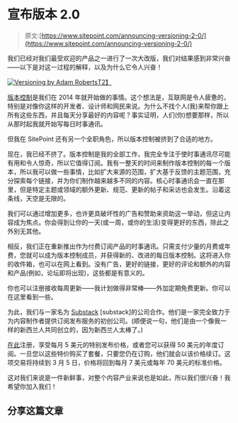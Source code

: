 # 宣布版本 2.0

> 原文:[https://www.sitepoint.com/announcing-versioning-2-0/](https://www.sitepoint.com/announcing-versioning-2-0/)

我们已经对我们最受欢迎的产品之一进行了一次大改版，我们对结果感到非常兴奋——以下是对这一过程的解释，以及为什么它令人兴奋！

[![Versioning by Adam Roberts](../Images/9296b33b8b9ad02909962f91027ba01c.png)T2】](https://versioning.substack.com/membership)

[版本控制](https://versioning.substack.com/)是我们在 2014 年就开始做的事情。这个想法是，互联网是令人疲惫的，特别是对像你这样的开发者、设计师和网民来说。为什么不找个人(我)来帮你跟上所有这些东西，并且每天分享最好的内容呢？事实证明，人们(你)想要那样，所以从那时起我就开始写每日时事通讯。

但我在 SitePoint 还有另一个全职角色，所以版本控制被挤到了合适的地方。

现在，我已经不挤了。版本控制是我的全部工作，我完全专注于使时事通讯尽可能有用和令人惊奇，所以它值得订阅。我有一整天的时间来制作版本控制的每一个版本，所以我可以做一些事情，比如扩大来源的范围，扩大基于反馈的主题范围，充分探索每个链接，并为你们制作越来越多不同的内容。核心时事通讯会一直在那里，但是特定主题或领域的额外更新、规范、更新的帖子和采访也会发生。沿着这条线，天空是无限的。

我们可以通过增加更多，也许更具破坏性的广告和赞助来资助这一举动，但这让内容成为焦点。你会得到让你的一天(或一周，或你的生活)变得更好的东西，除此之外别无其他。

相反，我们正在重新推出作为付费订阅产品的时事通讯。只需支付少量的月费或年费，您就可以成为版本控制成员，并获得新的、改进的每日版本控制。这将进入你的收件箱，也可以在网上看到。没有广告，更好的链接，更好的评论和额外的内容和产品(例如，论坛即将出现)，这些都是有意义的。

你也可以注册接收每周更新——我计划做得非常棒——外加定期免费更新。你可以在这里看到一些。

为此，我们与一家名为 [Substack](https://www.substack.com/) [substack]的公司合作。他们是一家完全致力于为内容制作者提供订阅发布服务的初创公司。(顺便说一句，他们是由一个像我一样的新西兰人共同创立的，因为新西兰人太棒了。)

[在此](https://versioning.substack.com)注册，享受每月 5 美元的特别发布价格，或者您可以获得 50 美元的年度订阅。一旦您以这些特价购买了套餐，只要您仍在订购，他们就会以该价格续订。这项交易将持续到 3 月 5 日，价格将回到每月 7 美元或每年 70 美元的标准价格。

这对我们来说是一件新鲜事，对整个内容产业来说也是如此，所以我们很兴奋！我希望你加入我们！

## 分享这篇文章